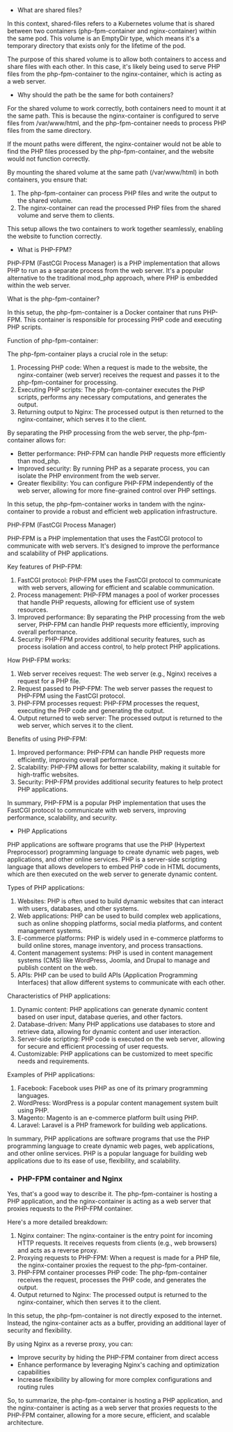 - What are shared files?

In this context, shared-files refers to a Kubernetes volume that is shared between two containers (php-fpm-container and nginx-container) within the same pod. This volume is an EmptyDir type, which means it's a temporary directory that exists only for the lifetime of the pod.

The purpose of this shared volume is to allow both containers to access and share files with each other. In this case, it's likely being used to serve PHP files from the php-fpm-container to the nginx-container, which is acting as a web server.

- Why should the path be the same for both containers?

For the shared volume to work correctly, both containers need to mount it at the same path. This is because the nginx-container is configured to serve files from /var/www/html, and the php-fpm-container needs to process PHP files from the same directory.

If the mount paths were different, the nginx-container would not be able to find the PHP files processed by the php-fpm-container, and the website would not function correctly.

By mounting the shared volume at the same path (/var/www/html) in both containers, you ensure that:

1. The php-fpm-container can process PHP files and write the output to the shared volume.
2. The nginx-container can read the processed PHP files from the shared volume and serve them to clients.

This setup allows the two containers to work together seamlessly, enabling the website to function correctly.


- What is PHP-FPM?

PHP-FPM (FastCGI Process Manager) is a PHP implementation that allows PHP to run as a separate process from the web server. It's a popular alternative to the traditional mod_php approach, where PHP is embedded within the web server.

What is the php-fpm-container?

In this setup, the php-fpm-container is a Docker container that runs PHP-FPM. This container is responsible for processing PHP code and executing PHP scripts.

Function of php-fpm-container:

The php-fpm-container plays a crucial role in the setup:

1. Processing PHP code: When a request is made to the website, the nginx-container (web server) receives the request and passes it to the php-fpm-container for processing.
2. Executing PHP scripts: The php-fpm-container executes the PHP scripts, performs any necessary computations, and generates the output.
3. Returning output to Nginx: The processed output is then returned to the nginx-container, which serves it to the client.

By separating the PHP processing from the web server, the php-fpm-container allows for:

- Better performance: PHP-FPM can handle PHP requests more efficiently than mod_php.
- Improved security: By running PHP as a separate process, you can isolate the PHP environment from the web server.
- Greater flexibility: You can configure PHP-FPM independently of the web server, allowing for more fine-grained control over PHP settings.

In this setup, the php-fpm-container works in tandem with the nginx-container to provide a robust and efficient web application infrastructure.

PHP-FPM (FastCGI Process Manager)

PHP-FPM is a PHP implementation that uses the FastCGI protocol to communicate with web servers. It's designed to improve the performance and scalability of PHP applications.

Key features of PHP-FPM:

1. FastCGI protocol: PHP-FPM uses the FastCGI protocol to communicate with web servers, allowing for efficient and scalable communication.
2. Process management: PHP-FPM manages a pool of worker processes that handle PHP requests, allowing for efficient use of system resources.
3. Improved performance: By separating the PHP processing from the web server, PHP-FPM can handle PHP requests more efficiently, improving overall performance.
4. Security: PHP-FPM provides additional security features, such as process isolation and access control, to help protect PHP applications.

How PHP-FPM works:

1. Web server receives request: The web server (e.g., Nginx) receives a request for a PHP file.
2. Request passed to PHP-FPM: The web server passes the request to PHP-FPM using the FastCGI protocol.
3. PHP-FPM processes request: PHP-FPM processes the request, executing the PHP code and generating the output.
4. Output returned to web server: The processed output is returned to the web server, which serves it to the client.

Benefits of using PHP-FPM:

1. Improved performance: PHP-FPM can handle PHP requests more efficiently, improving overall performance.
2. Scalability: PHP-FPM allows for better scalability, making it suitable for high-traffic websites.
3. Security: PHP-FPM provides additional security features to help protect PHP applications.

In summary, PHP-FPM is a popular PHP implementation that uses the FastCGI protocol to communicate with web servers, improving performance, scalability, and security.


- PHP Applications

PHP applications are software programs that use the PHP (Hypertext Preprocessor) programming language to create dynamic web pages, web applications, and other online services. PHP is a server-side scripting language that allows developers to embed PHP code in HTML documents, which are then executed on the web server to generate dynamic content.

Types of PHP applications:

1. Websites: PHP is often used to build dynamic websites that can interact with users, databases, and other systems.
2. Web applications: PHP can be used to build complex web applications, such as online shopping platforms, social media platforms, and content management systems.
3. E-commerce platforms: PHP is widely used in e-commerce platforms to build online stores, manage inventory, and process transactions.
4. Content management systems: PHP is used in content management systems (CMS) like WordPress, Joomla, and Drupal to manage and publish content on the web.
5. APIs: PHP can be used to build APIs (Application Programming Interfaces) that allow different systems to communicate with each other.

Characteristics of PHP applications:

1. Dynamic content: PHP applications can generate dynamic content based on user input, database queries, and other factors.
2. Database-driven: Many PHP applications use databases to store and retrieve data, allowing for dynamic content and user interaction.
3. Server-side scripting: PHP code is executed on the web server, allowing for secure and efficient processing of user requests.
4. Customizable: PHP applications can be customized to meet specific needs and requirements.

Examples of PHP applications:

1. Facebook: Facebook uses PHP as one of its primary programming languages.
2. WordPress: WordPress is a popular content management system built using PHP.
3. Magento: Magento is an e-commerce platform built using PHP.
4. Laravel: Laravel is a PHP framework for building web applications.

In summary, PHP applications are software programs that use the PHP programming language to create dynamic web pages, web applications, and other online services. PHP is a popular language for building web applications due to its ease of use, flexibility, and scalability.

- ### PHP-FPM container and Nginx

Yes, that's a good way to describe it. The php-fpm-container is hosting a PHP application, and the nginx-container is acting as a web server that proxies requests to the PHP-FPM container.

Here's a more detailed breakdown:

1. Nginx container: The nginx-container is the entry point for incoming HTTP requests. It receives requests from clients (e.g., web browsers) and acts as a reverse proxy.
2. Proxying requests to PHP-FPM: When a request is made for a PHP file, the nginx-container proxies the request to the php-fpm-container.
3. PHP-FPM container processes PHP code: The php-fpm-container receives the request, processes the PHP code, and generates the output.
4. Output returned to Nginx: The processed output is returned to the nginx-container, which then serves it to the client.

In this setup, the php-fpm-container is not directly exposed to the internet. Instead, the nginx-container acts as a buffer, providing an additional layer of security and flexibility.

By using Nginx as a reverse proxy, you can:

- Improve security by hiding the PHP-FPM container from direct access
- Enhance performance by leveraging Nginx's caching and optimization capabilities
- Increase flexibility by allowing for more complex configurations and routing rules

So, to summarize, the php-fpm-container is hosting a PHP application, and the nginx-container is acting as a web server that proxies requests to the PHP-FPM container, allowing for a more secure, efficient, and scalable architecture.
